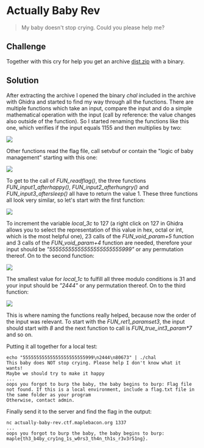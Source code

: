 # Actually Baby Rev
> My baby doesn't stop crying. Could you please help me?

## Challenge
Together with this cry for help you get an archive [dist.zip](dist.zip) with a binary.

## Solution
After extracting the archive I opened the binary *chal* included in the archive with Ghidra and started to find my way through all the functions. There are multiple functions which take an input, compare the input and do a simple mathematical operation with the input (call by reference: the value changes also outside of the function). So I started renaming the functions like this one, which verifies if the input equals 1155 and then multiplies by two:

![](FUN_true_int1155_param*2.png)

Other functions read the flag file, call setvbuf or contain the "logic of baby management" starting with this one:

![](FUN_begin.png)

To get to the call of *FUN_readflag()*, the three functions *FUN_input1_afterhappy()*, *FUN_input2_afterhungry()* and *FUN_input3_aftersleep()* all have to return the value 1. These three functions all look very similar, so let's start with the first function:

![](FUN_input1_afterhappy.png)

To increment the variable *local_3c* to 127 (a right click on 127 in Ghidra allows you to select the representation of this value in hex, octal or int, which is the most helpful one), 23 calls of the *FUN_void_param+5* function and 3 calls of the *FUN_void_param+4* function are needed, therefore your input should be *"55555555555555555555555999"* or any permutation thereof. On to the second function:

![](FUN_input2_afterhungry.png)

The smallest value for *local_1c* to fulfill all three modulo conditions is 31 and your input should be *"2444"* or any permutation thereof. On to the third function:

![](FUN_input3_aftersleep.png)

This is where naming the functions really helped, because now the order of the input was relevant. To start with the *FUN_ret1_paramset3*, the input should start with *8* and the next function to call is *FUN_true_int3_param\*7* and so on.

Putting it all together for a local test:

```console
echo "55555555555555555555555999\n2444\n80673" | ./chal
This baby does NOT stop crying. Please help I don't know what it wants!
Maybe we should try to make it happy
...
oops you forgot to burp the baby, the baby begins to burp: Flag file not found. If this is a local environment, include a flag.txt file in the same folder as your program
Otherwise, contact admin.
```

Finally send it to the server and find the flag in the output:
```console
nc actually-baby-rev.ctf.maplebacon.org 1337
...
oops you forgot to burp the baby, the baby begins to burp: maple{th3_b4by_cry1ng_1s_w0rs3_th4n_th1s_r3v3r51ng}.
```
